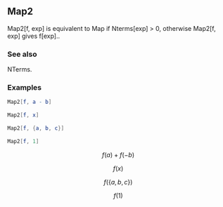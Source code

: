##  Map2 

Map2[f, exp] is equivalent to Map if Nterms[exp] > 0, otherwise Map2[f, exp] gives f[exp]..

###  See also 

NTerms.

###  Examples 

```mathematica
Map2[f, a - b] 
 
Map2[f, x] 
 
Map2[f, {a, b, c}] 
 
Map2[f, 1]
```

$$f(a)+f(-b)$$

$$f(x)$$

$$f(\{a,b,c\})$$

$$f(1)$$